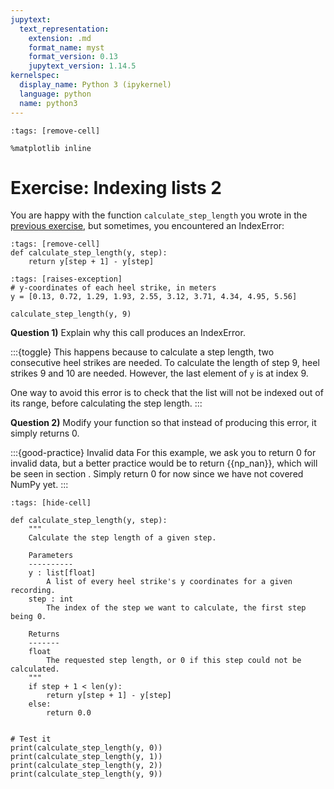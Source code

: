 ```yaml
---
jupytext:
  text_representation:
    extension: .md
    format_name: myst
    format_version: 0.13
    jupytext_version: 1.14.5
kernelspec:
  display_name: Python 3 (ipykernel)
  language: python
  name: python3
---
```


```{code-cell} ipython3
:tags: [remove-cell]

%matplotlib inline
```

# Exercise: Indexing lists 2

You are happy with the function `calculate_step_length` you wrote in the [previous exercise](python_lists_indexing_exercise1.md), but sometimes, you encountered an IndexError:

```{code-cell} ipython3
:tags: [remove-cell]
def calculate_step_length(y, step):
    return y[step + 1] - y[step]
```

```{code-cell} ipython3
:tags: [raises-exception]
# y-coordinates of each heel strike, in meters
y = [0.13, 0.72, 1.29, 1.93, 2.55, 3.12, 3.71, 4.34, 4.95, 5.56]

calculate_step_length(y, 9)
```

**Question 1)** Explain why this call produces an IndexError.

:::{toggle}
This happens because to calculate a step length, two consecutive heel strikes are needed. To calculate the length of step 9, heel strikes 9 and 10 are needed. However, the last element of `y` is at index 9.

One way to avoid this error is to check that the list will not be indexed out of its range, before calculating the step length.
:::

**Question 2)** Modify your function so that instead of producing this error, it simply returns 0.

:::{good-practice} Invalid data
For this example, we ask you to return 0 for invalid data, but a better practice would be to return {{np_nan}}, which will be seen in section [](numpy_inf_nan.md). Simply return 0 for now since we have not covered NumPy yet.
:::

```{code-cell} ipython3
:tags: [hide-cell]

def calculate_step_length(y, step):
    """
    Calculate the step length of a given step.

    Parameters
    ----------
    y : list[float]
        A list of every heel strike's y coordinates for a given recording.
    step : int
        The index of the step we want to calculate, the first step being 0.

    Returns
    -------
    float
        The requested step length, or 0 if this step could not be calculated.
    """
    if step + 1 < len(y):
        return y[step + 1] - y[step]
    else:
        return 0.0


# Test it
print(calculate_step_length(y, 0))
print(calculate_step_length(y, 1))
print(calculate_step_length(y, 2))
print(calculate_step_length(y, 9))
```
